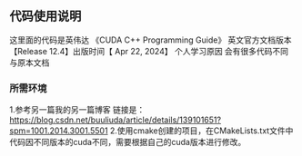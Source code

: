 ## 代码使用说明
这里面的代码是英伟达 《CUDA C++ Programming Guide》 英文官方文档版本【Release 12.4】出版时间【 Apr 22, 2024】
个人学习原因 会有很多代码不同与原本文档

### 所需环境
1.参考另一篇我的另一篇博客 链接是：https://blog.csdn.net/buuliuda/article/details/139101651?spm=1001.2014.3001.5501
2.使用cmake创建的项目，在CMakeLists.txt文件中代码因不同版本的cuda不同，需要根据自己的cuda版本进行修改。
